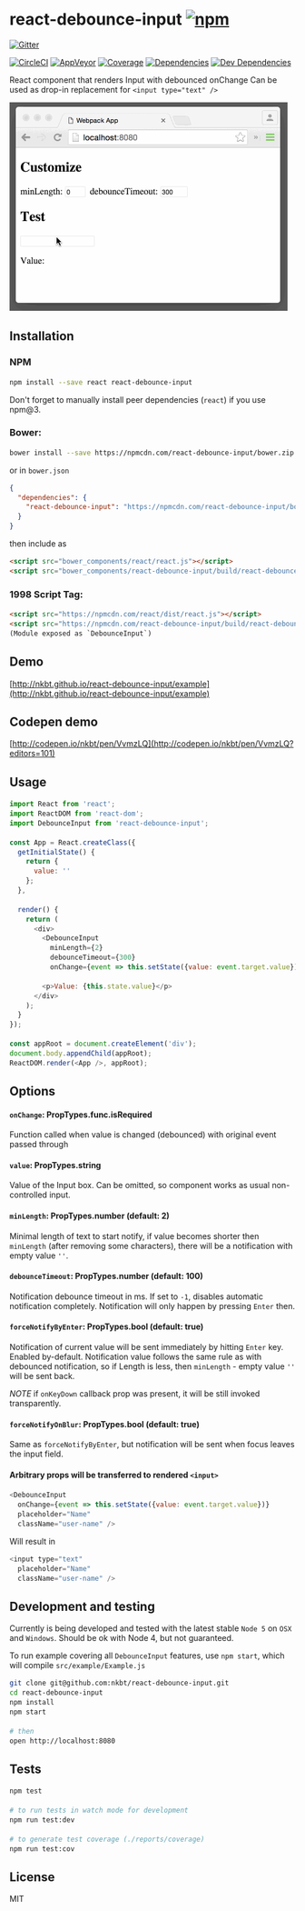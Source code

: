 # react-debounce-input [![npm](https://img.shields.io/npm/v/react-debounce-input.svg?style=flat-square)](https://www.npmjs.com/package/react-debounce-input)

[![Gitter](https://img.shields.io/gitter/room/nkbt/help.svg?style=flat-square)](https://gitter.im/nkbt/help)

[![CircleCI](https://img.shields.io/circleci/project/nkbt/react-debounce-input.svg?style=flat-square&label=nix-build)](https://circleci.com/gh/nkbt/react-debounce-input)
[![AppVeyor](https://img.shields.io/appveyor/ci/nkbt/react-debounce-input.svg?style=flat-square&label=win-build)](https://ci.appveyor.com/project/nkbt/react-debounce-input)
[![Coverage](https://img.shields.io/codecov/c/github/nkbt/react-debounce-input.svg?style=flat-square)](https://codecov.io/github/nkbt/react-debounce-input?branch=master)
[![Dependencies](https://img.shields.io/david/nkbt/react-debounce-input.svg?style=flat-square)](https://david-dm.org/nkbt/react-debounce-input)
[![Dev Dependencies](https://img.shields.io/david/dev/nkbt/react-debounce-input.svg?style=flat-square)](https://david-dm.org/nkbt/react-debounce-input#info=devDependencies)

React component that renders Input with debounced onChange
Can be used as drop-in replacement for `<input type="text" />`



![React Debounce Input](src/example/react-debounce-input.gif)


## Installation

### NPM

```sh
npm install --save react react-debounce-input
```

Don't forget to manually install peer dependencies (`react`) if you use npm@3.


### Bower:
```sh
bower install --save https://npmcdn.com/react-debounce-input/bower.zip
```

or in `bower.json`

```json
{
  "dependencies": {
    "react-debounce-input": "https://npmcdn.com/react-debounce-input/bower.zip"
  }
}
```

then include as
```html
<script src="bower_components/react/react.js"></script>
<script src="bower_components/react-debounce-input/build/react-debounce-input.js"></script>
```


### 1998 Script Tag:
```html
<script src="https://npmcdn.com/react/dist/react.js"></script>
<script src="https://npmcdn.com/react-debounce-input/build/react-debounce-input.js"></script>
(Module exposed as `DebounceInput`)
```


## Demo

[http://nkbt.github.io/react-debounce-input/example](http://nkbt.github.io/react-debounce-input/example)

## Codepen demo

[http://codepen.io/nkbt/pen/VvmzLQ](http://codepen.io/nkbt/pen/VvmzLQ?editors=101)

## Usage
```js
import React from 'react';
import ReactDOM from 'react-dom';
import DebounceInput from 'react-debounce-input';

const App = React.createClass({
  getInitialState() {
    return {
      value: ''
    };
  },

  render() {
    return (
      <div>
        <DebounceInput
          minLength={2}
          debounceTimeout={300}
          onChange={event => this.setState({value: event.target.value})} />

        <p>Value: {this.state.value}</p>
      </div>
    );
  }
});

const appRoot = document.createElement('div');
document.body.appendChild(appRoot);
ReactDOM.render(<App />, appRoot);
```

## Options


#### `onChange`: PropTypes.func.isRequired

Function called when value is changed (debounced) with original event passed through


#### `value`: PropTypes.string

Value of the Input box. Can be omitted, so component works as usual non-controlled input.


#### `minLength`: PropTypes.number (default: 2)

Minimal length of text to start notify, if value becomes shorter then `minLength` (after removing some characters), there will be a notification with empty value `''`.


#### `debounceTimeout`: PropTypes.number (default: 100)

Notification debounce timeout in ms. If set to `-1`, disables automatic notification completely. Notification will only happen by pressing `Enter` then.


#### `forceNotifyByEnter`: PropTypes.bool (default: true)

Notification of current value will be sent immediately by hitting `Enter` key. Enabled by-default. Notification value follows the same rule as with debounced notification, so if Length is less, then `minLength` - empty value `''` will be sent back.

*NOTE* if `onKeyDown` callback prop was present, it will be still invoked transparently.

#### `forceNotifyOnBlur`: PropTypes.bool (default: true)

Same as `forceNotifyByEnter`, but notification will be sent when focus leaves the input field.

#### Arbitrary props will be transferred to rendered `<input>`

```js
<DebounceInput
  onChange={event => this.setState({value: event.target.value})}
  placeholder="Name"
  className="user-name" />
```

Will result in

```js
<input type="text"
  placeholder="Name"
  className="user-name" />
```

## Development and testing

Currently is being developed and tested with the latest stable `Node 5` on `OSX` and `Windows`.
Should be ok with Node 4, but not guaranteed.

To run example covering all `DebounceInput` features, use `npm start`, which will compile `src/example/Example.js`

```bash
git clone git@github.com:nkbt/react-debounce-input.git
cd react-debounce-input
npm install
npm start

# then
open http://localhost:8080
```

## Tests

```bash
npm test

# to run tests in watch mode for development
npm run test:dev

# to generate test coverage (./reports/coverage)
npm run test:cov
```

## License

MIT
